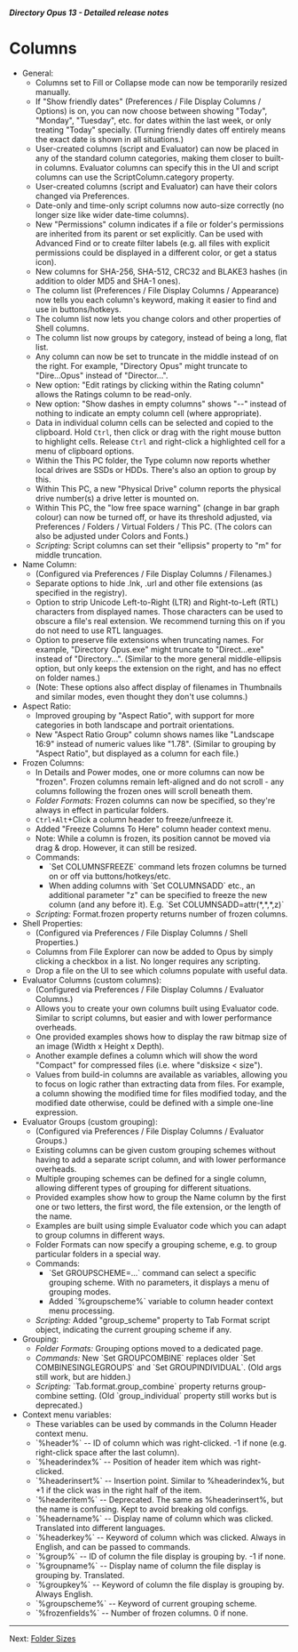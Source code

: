 ##### Directory Opus 13 - Detailed release notes

# Columns

- General:
  - Columns set to Fill or Collapse mode can now be temporarily resized manually.
  - If "Show friendly dates" (Preferences / File Display Columns / Options) is on, you can now choose between showing "Today", "Monday", "Tuesday", etc. for dates within the last week, or only treating "Today" specially. (Turning friendly dates off entirely means the exact date is shown in all situations.)
  - User-created columns (script and Evaluator) can now be placed in any of the standard column categories, making them closer to built-in columns. Evaluator columns can specify this in the UI and script columns can use the ScriptColumn.category property.
  - User-created columns (script and Evaluator) can have their colors changed via Preferences.
  - Date-only and time-only script columns now auto-size correctly (no longer size like wider date-time columns).
  - New "Permissions" column indicates if a file or folder's permissions are inherited from its parent or set explicitly. Can be used with Advanced Find or to create filter labels (e.g. all files with explicit permissions could be displayed in a different color, or get a status icon).
  - New columns for SHA-256, SHA-512, CRC32 and BLAKE3 hashes (in addition to older MD5 and SHA-1 ones).
  - The column list (Preferences / File Display Columns / Appearance) now tells you each column's keyword, making it easier to find and use in buttons/hotkeys.
  - The column list now lets you change colors and other properties of Shell columns.
  - The column list now groups by category, instead of being a long, flat list.
  - Any column can now be set to truncate in the middle instead of on the right. For example, "Directory Opus" might truncate to "Dire...Opus" instead of "Director...".
  - New option: "Edit ratings by clicking within the Rating column" allows the Ratings column to be read-only.
  - New option: "Show dashes in empty columns" shows "--" instead of nothing to indicate an empty column cell (where appropriate).
  - Data in individual column cells can be selected and copied to the clipboard. Hold `Ctrl`, then click or drag with the right mouse button to highlight cells. Release `Ctrl` and right-click a highlighted cell for a menu of clipboard options.
  - Within the This PC folder, the Type column now reports whether local drives are SSDs or HDDs. There's also an option to group by this.
  - Within This PC, a new "Physical Drive" column reports the physical drive number(s) a drive letter is mounted on.
  - Within This PC, the "low free space warning" (change in bar graph colour) can now be turned off, or have its threshold adjusted, via Preferences / Folders / Virtual Folders / This PC. (The colors can also be adjusted under Colors and Fonts.)
  - *Scripting:* Script columns can set their "ellipsis" property to "m" for middle truncation.
- Name Column:
  - (Configured via Preferences / File Display Columns / Filenames.)
  - Separate options to hide .lnk, .url and other file extensions (as specified in the registry).
  - Option to strip Unicode Left-to-Right (LTR) and Right-to-Left (RTL) characters from displayed names. Those characters can be used to obscure a file's real extension. We recommend turning this on if you do not need to use RTL languages.
  - Option to preserve file extensions when truncating names. For example, "Directory Opus.exe" might truncate to "Direct...exe" instead of "Directory...". (Similar to the more general middle-ellipsis option, but only keeps the extension on the right, and has no effect on folder names.)
  - (Note: These options also affect display of filenames in Thumbnails and similar modes, even thought they don't use columns.)
- Aspect Ratio:
  - Improved grouping by "Aspect Ratio", with support for more categories in both landscape and portrait orientations.
  - New "Aspect Ratio Group" column shows names like "Landscape 16:9" instead of numeric values like "1.78". (Similar to grouping by "Aspect Ratio", but displayed as a column for each file.)
- Frozen Columns:
  - In Details and Power modes, one or more columns can now be "frozen". Frozen columns remain left-aligned and do not scroll - any columns following the frozen ones will scroll beneath them.
  - *Folder Formats:* Frozen columns can now be specified, so they're always in effect in particular folders.
  - `Ctrl+Alt`+Click a column header to freeze/unfreeze it.
  - Added "Freeze Columns To Here" column header context menu.
  - Note: While a column is frozen, its position cannot be moved via drag & drop. However, it can still be resized.
  - Commands:
    - \`Set COLUMNSFREEZE\` command lets frozen columns be turned on or off via buttons/hotkeys/etc.
    - When adding columns with \`Set COLUMNSADD\` etc., an additional parameter "z" can be specified to freeze the new column (and any before it). E.g. \`Set COLUMNSADD=attr(\*,\*,\*,z)\`
  - *Scripting:* Format.frozen property returns number of frozen columns.
- Shell Properties:
  - (Configured via Preferences / File Display Columns / Shell Properties.)
  - Columns from File Explorer can now be added to Opus by simply clicking a checkbox in a list. No longer requires any scripting.
  - Drop a file on the UI to see which columns populate with useful data.
- Evaluator Columns (custom columns):
  - (Configured via Preferences / File Display Columns / Evaluator Columns.)
  - Allows you to create your own columns built using Evaluator code. Similar to script columns, but easier and with lower performance overheads.
  - One provided examples shows how to display the raw bitmap size of an image (Width x Height x Depth).
  - Another example defines a column which will show the word "Compact" for compressed files (i.e. where "disksize \< size").
  - Values from build-in columns are available as variables, allowing you to focus on logic rather than extracting data from files. For example, a column showing the modified time for files modified today, and the modified date otherwise, could be defined with a simple one-line expression.
- Evaluator Groups (custom grouping):
  - (Configured via Preferences / File Display Columns / Evaluator Groups.)
  - Existing columns can be given custom grouping schemes without having to add a separate script column, and with lower performance overheads.
  - Multiple grouping schemes can be defined for a single column, allowing different types of grouping for different situations.
  - Provided examples show how to group the Name column by the first one or two letters, the first word, the file extension, or the length of the name.
  - Examples are built using simple Evaluator code which you can adapt to group columns in different ways.
  - Folder Formats can now specify a grouping scheme, e.g. to group particular folders in a special way.
  - Commands:
    - \`Set GROUPSCHEME=...\` command can select a specific grouping scheme. With no parameters, it displays a menu of grouping modes.
    - Added \`%groupscheme%\` variable to column header context menu processing.
  - *Scripting:* Added "group_scheme" property to Tab Format script object, indicating the current grouping scheme if any.
- Grouping:
  - *Folder Formats:* Grouping options moved to a dedicated page.
  - *Commands:* New \`Set GROUPCOMBINE\` replaces older \`Set COMBINESINGLEGROUPS\` and \`Set GROUPINDIVIDUAL\`. (Old args still work, but are hidden.)
  - *Scripting:* \`Tab.format.group_combine\` property returns group-combine setting. (Old \`group_individual\` property still works but is deprecated.)
- Context menu variables:
  - These variables can be used by commands in the Column Header context menu.
  - \`%header%\` -- ID of column which was right-clicked. -1 if none (e.g. right-click space after the last column).
  - \`%headerindex%\` -- Position of header item which was right-clicked.
  - \`%headerinsert%\` -- Insertion point. Similar to %headerindex%, but +1 if the click was in the right half of the item.
  - \`%headeritem%\` -- Deprecated. The same as %headerinsert%, but the name is confusing. Kept to avoid breaking old configs.
  - \`%headername%\` -- Display name of column which was clicked. Translated into different languages.
  - \`%headerkey%\` -- Keyword of column which was clicked. Always in English, and can be passed to commands.
  - \`%group%\` -- ID of column the file display is grouping by. -1 if none.
  - \`%groupname%\` -- Display name of column the file display is grouping by. Translated.
  - \`%groupkey%\` -- Keyword of column the file display is grouping by. Always English.
  - \`%groupscheme%\` -- Keyword of current grouping scheme.
  - \`%frozenfields%\` -- Number of frozen columns. 0 if none.

------------------------------------------------------------------------

Next: [Folder Sizes](/Manual/release_history/opus13_detailed/folder_sizes.md)
